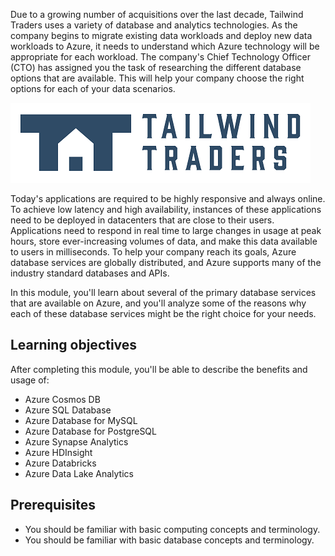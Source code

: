 Due to a growing number of acquisitions over the last decade, Tailwind Traders uses a variety of database and analytics technologies. As the company begins to migrate existing data workloads and deploy new data workloads to Azure, it needs to understand which Azure technology will be appropriate for each workload. The company's Chief Technology Officer (CTO) has assigned you the task of researching the different database options that are available. This will help your company choose the right options for each of your data scenarios.

![Tailwind Traders company logo.](../../shared/media/tailwind-traders-logo.png)

Today's applications are required to be highly responsive and always online. To achieve low latency and high availability, instances of these applications need to be deployed in datacenters that are close to their users. Applications need to respond in real time to large changes in usage at peak hours, store ever-increasing volumes of data, and make this data available to users in milliseconds. To help your company reach its goals, Azure database services are globally distributed, and Azure supports many of the industry standard databases and APIs.

In this module, you'll learn about several of the primary database services that are available on Azure, and you'll analyze some of the reasons why each of these database services might be the right choice for your needs.

## Learning objectives

After completing this module, you'll be able to describe the benefits and usage of:

- Azure Cosmos DB
- Azure SQL Database
- Azure Database for MySQL
- Azure Database for PostgreSQL
- Azure Synapse Analytics
- Azure HDInsight
- Azure Databricks
- Azure Data Lake Analytics

## Prerequisites

- You should be familiar with basic computing concepts and terminology.
- You should be familiar with basic database concepts and terminology.
